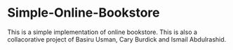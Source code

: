 # Simple-Online-Bookstore
This is a simple implementation of online bookstore. This is also a collacorative project of Basiru Usman, Cary Burdick and Ismail Abdulrashid. 
